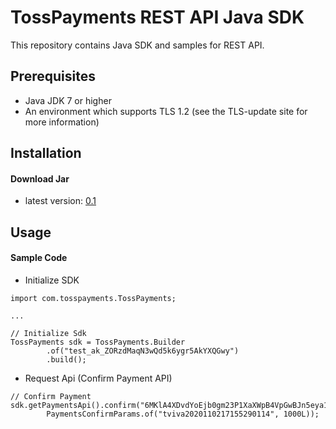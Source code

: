 # TossPayments REST API Java SDK

This repository contains Java SDK and samples for REST API.

## Prerequisites
- Java JDK 7 or higher
- An environment which supports TLS 1.2 (see the TLS-update site for more information)

## Installation
#### Download Jar
- latest version: [0.1](https://github.com/tosspayments/tosspayments-java-sdk/raw/master/libs/payments-sdk-0.1-RC-all.jar)


## Usage
#### Sample Code

- Initialize SDK
```
import com.tosspayments.TossPayments;

...

// Initialize Sdk
TossPayments sdk = TossPayments.Builder
        .of("test_ak_ZORzdMaqN3wQd5k6ygr5AkYXQGwy")
        .build();
```

- Request Api (Confirm Payment API)
```
// Confirm Payment
sdk.getPaymentsApi().confirm("6MKlA4XDvdYoEjb0gm23P1XaXWpB4VpGwBJn5eya1RPQkx9q",
        PaymentsConfirmParams.of("tviva2020110217155290114", 1000L));
```
